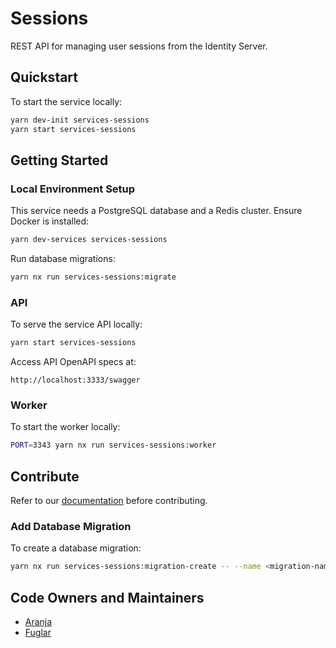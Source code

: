 # Sessions

REST API for managing user sessions from the Identity Server.

## Quickstart

To start the service locally:

```bash
yarn dev-init services-sessions
yarn start services-sessions
```

## Getting Started

### Local Environment Setup

This service needs a PostgreSQL database and a Redis cluster. Ensure Docker is installed:

```bash
yarn dev-services services-sessions
```

Run database migrations:

```bash
yarn nx run services-sessions:migrate
```

### API

To serve the service API locally:

```bash
yarn start services-sessions
```

Access API OpenAPI specs at:

```plaintext
http://localhost:3333/swagger
```

### Worker

To start the worker locally:

```bash
PORT=3343 yarn nx run services-sessions:worker
```

## Contribute

Refer to our [documentation](https://docs.devland.is) before contributing.

### Add Database Migration

To create a database migration:

```bash
yarn nx run services-sessions:migration-create -- --name <migration-name>
```

## Code Owners and Maintainers

- [Aranja](https://github.com/orgs/island-is/teams/aranja/members)
- [Fuglar](https://github.com/orgs/island-is/teams/fuglar/members)
